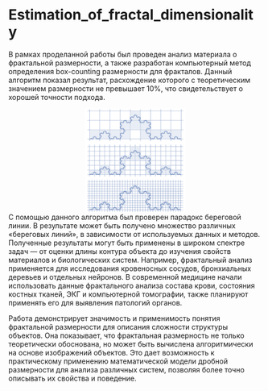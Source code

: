 # Estimation_of_fractal_dimensionality

В рамках проделанной работы был проведен анализ материала о фрактальной размерности, а также разработан компьютерный метод определения box-counting размерности для фракталов. Данный алгоритм показал результат, расхождение которого с теоретическим значением размерности не превышает 10%, что свидетельствует о хорошей точности подхода.
<div>
  <img style="display: block; margin: 0 auto; width: 200px;" src="paint.png">
</div>
С помощью данного алгоритма был проверен парадокс береговой линии. В результате может быть получено множество различных «береговых линий», в зависимости от используемых данных и методов.
Полученные результаты могут быть применены в широком спектре задач — от оценки длины контура объекта до изучения свойств материалов и биологических систем. Например, фрактальный анализ применяется для исследования кровеносных сосудов, бронхиальных деревьев и отдельных нейронов. В современной медицине начали использовать данные фрактального анализа состава крови, состояния костных тканей, ЭКГ и компьютерной томографии, также планируют применять его для выявления патологий органов.

Работа демонстрирует значимость и применимость понятия фрактальной размерности для описания сложности структуры объектов. Она показывает, что фрактальная размерность не только теоретически обоснована, но может быть вычислена алгоритмически на основе изображений объектов. Это дает возможность к практическому применению математической модели дробной размерности для анализа различных систем, позволяя более точно описывать их свойства и поведение.
